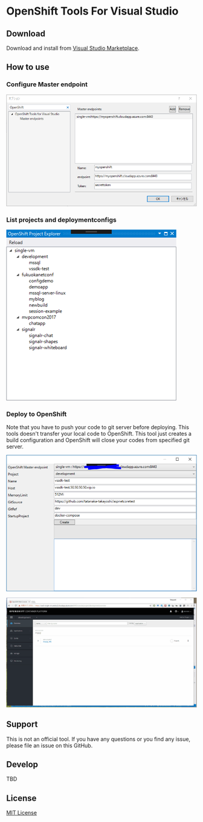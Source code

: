 # OpenShift Tools For Visual Studio

## Download

Download and install from [Visual Studio Marketplace](https://marketplace.visualstudio.com/items?itemName=tanaka733.vstoolsforopenshifttanaka733).

## How to use

### Configure Master endpoint

![](./assets/images/option1.PNG)

### List projects and deploymentconfigs

![](./assets/images/explorer1.PNG)

### Deploy to OpenShift

Note that you have to push your code to git server before deploying. This tools doesn't transfer your local code to OpenShift. This tool just creates a build configuration and OpenShift will close your codes from specified git server.

![](./assets/images/deploy1.PNG)

![](./assets/images/deploy1.gif)

## Support

This is not an official tool. If you have any questions or you find any issue, please file an issue on this GitHub.

## Develop

TBD

## License

[MIT License](https://github.com/tanaka-takayoshi/OpenShift.Vsix/blob/master/LICENSE)
